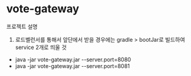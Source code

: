 # vote-gateway

프로젝트 설명

1. 로드벨런서를 통해서 앞단에서 받을 경우에는 gradle > bootJar로 빌드하여 service 2개로 띄울 것
 - java -jar vote-gateway.jar --server.port=8080 
 - java -jar vote-gateway.jar --server.port=8081






